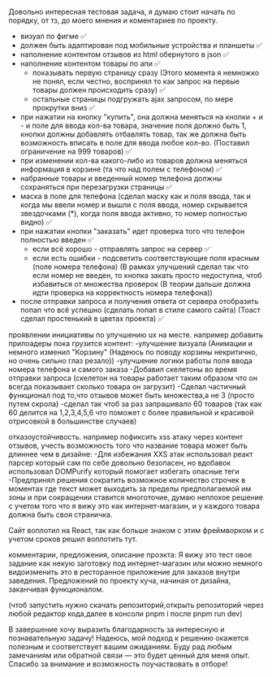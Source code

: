 Довольно интересная тестовая задача, я думаю стоит начать по порядку, от тз, до моего мнения и коментариев по проекту.

- визуал по фигме ✅
- должен быть адаптирован под мобильные устройства и планшеты ✅
- наполнение контентом отзывов из html обернутого в json ✅
- наполнение контентом товары по апи ✅
  - показывать первую страницу сразу (Этого момента я немножко не понял, если честно, воспринял то как запрос на первые товары должен происходить сразу) ✅
  - остальные страницы подгружать ajax запросом, по мере прокрутки вниз ✅
- при нажатии на кнопку "купить", она должна меняться на кнопки + и - и поле для ввода кол-ва товара, значение поля должно быть 1, кнопки должны добавлять отбавлять товар, так же должна быть возможность вписать в поле для ввода любое кол-во. (Поставил ограничение на 999 товаров) ✅
- при изменении кол-ва какого-либо из товаров должна меняться информация в корзине (та что над полем с телефоном) ✅
- набранные товары и введенный номер телефона должны сохраняться при перезагрузки страницы ✅
- маска в поле для телефона (сделал маску как и поля ввода, так и когда мы ввели номер и вышли с поля ввода, номер скрывается звездочками (\*), когда поля ввода активно, то номер полностью видно) ✅
- при нажатии кнопки "заказать" идет проверка того что телефон полностью введен ✅
  - если всё хорошо - отправлять запрос на сервер ✅
  - если есть ошибки - подсветить соответствующие поля красным (поле номера телефона) (В рамках улучшений сделал так что если номер не введен, то кнопка закать просто недоступна, чтоб избавиться от множества проверок (В теории дальше должна идти проверка на корректность номера телефона))
- после отправки запроса и получения ответа от сервера отобразить попап что всё успешно (сделать попап в стиле самого сайта) (Тоаст сделал простенький в цветах проекта) ✅

проявлении инициативы по улучшению ux на месте. например добавить прилоадеры пока грузится контент:
-улучшение визуала (Анимации и немного изменил "Корзину" (Надеюсь по поводу корзины некритично, но очень сильно глаз резало))
-улучшение логики работы поля ввода номера телефона и самого заказа
-Добавил скелетоны во время отправки запроса (скелетон на товары работает таким образом что он всегда показывает сколько товара он загрузит)
-Сделал частичный функционал под то,что отзывов может быть множества,а не 3 (просто путем скрола)
-сделал так чтоб за раз запрашивало 60 товаров (так как 60 делится на 1,2,3,4,5,6 что поможет с более правильной и красивой отрисовкой в большинстве случаев)

отказоустойчивость. например пофиксить xss атаку через контент отзывов, учесть возможность того что название товара может быть длиннее чем в дизайне:
-Для избежания XXS атак использовал реакт парсер который сам по себе довольно безопасен, но вдобавок использовал DOMPurify который помогает избегать опасные теги
-Предпринял решения сократить возможное количество строчек в моментах где текст может выходить за пределы предполагаемой им зоны и при сокращении ставится многоточие, думаю неплохое решение с учетом того что я вижу это как интернет-магазин, и у каждого товара должна быть своя страничка.

Сайт воплотил на React, так как больше знаком с этим фреймворком и с учетом сроков решил воплотить тут.

комментарии, предложения, описание проэкта:
Я вижу это тест овое задание как некую заготовку под интернет-магазин или можно немного видоизменить это в ресторанное приложение для заказов внутри заведения.
Предложений по проекту куча, начиная от дизайна, заканчивая функционалом.

(чтоб запустить нужно скачать репозиторий,открыть репозиторий через любой редактор кода,далее в консоли pnpm i после pnpm run dev)

В завершение хочу выразить благодарность за интересную и познавательную задачу!
Надеюсь, мой подход к решению окажется полезным и соответствует вашим ожиданиям. Буду рад любым замечаниям или обратной связи — это будет ценный для меня опыт.
Спасибо за внимание и возможность поучаствовать в отборе!
